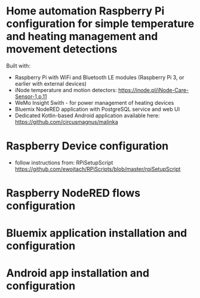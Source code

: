 # Home automation Raspberry Pi configuration for simple temperature and heating management and movement detections

Built with:
- Raspberry Pi with WiFi and Bluetooth LE modules (Raspberry Pi 3, or earlier with external devices)
- iNode temperature and motion detectors: https://inode.pl/iNode-Care-Sensor-1,p,11 
- WeMo Insight Swith - for power management of heating devices
- Bluemix NodeRED application with PostgreSQL service and web UI
- Dedicated Kotlin-based Android application available here: https://github.com/circusmagnus/malinka

# Raspberry Device configuration
- follow instructions from: RPiSetupScript https://github.com/ewojtach/RPiScripts/blob/master/rpiSetupScript

# Raspberry NodeRED flows configuration

# Bluemix application installation and configuration

# Android app installation and configuration
